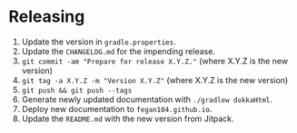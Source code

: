 Releasing
========

 1. Update the version in `gradle.properties`.
 2. Update the `CHANGELOG.md` for the impending release.
 3. `git commit -am "Prepare for release X.Y.Z."` (where X.Y.Z is the new version)
 4. `git tag -a X.Y.Z -m "Version X.Y.Z"` (where X.Y.Z is the new version)
 5. `git push && git push --tags`
 6. Generate newly updated documentation with `./gradlew dokkaHtml`.
 7. Deploy new documentation to `fegan104.github.io`.
 8. Update the `README.md` with the new version from Jitpack.
